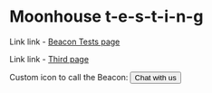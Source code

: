 <script type="text/javascript">!function(e,t,n){function a(){var e=t.getElementsByTagName("script")[0],n=t.createElement("script");n.type="text/javascript",n.async=!0,n.src="https://beacon-v2.helpscout.net",e.parentNode.insertBefore(n,e)}if(e.Beacon=n=function(t,n,a){e.Beacon.readyQueue.push({method:t,options:n,data:a})},n.readyQueue=[],"complete"===t.readyState)return a();e.attachEvent?e.attachEvent("onload",a):e.addEventListener("load",a,!1)}(window,document,window.Beacon||function(){});</script>
<script type="text/javascript">window.Beacon('init', '38f4b4ff-9b87-4e70-93ee-f26b50999142');
Beacon('config', {
hideFABOnMobile: true
});
Beacon('identify', {
  name: 'Paola',
  email: 'paola+stevezissou@helpscout.com',
  accountlookup: 'https:\/\/website.com\/profiles\/accountid={variable here}'
})
</script>



# Moonhouse t-e-s-t-i-n-g

Link link - [Beacon Tests page](https://paolapaoli.github.io/beacon-tests)  

Link link - [Third page](https://paolapaoli.github.io/third-page)  

Custom icon to call the Beacon:
<button type="button" id="beacon" onclick="return Beacon('open')">Chat with us</button>

